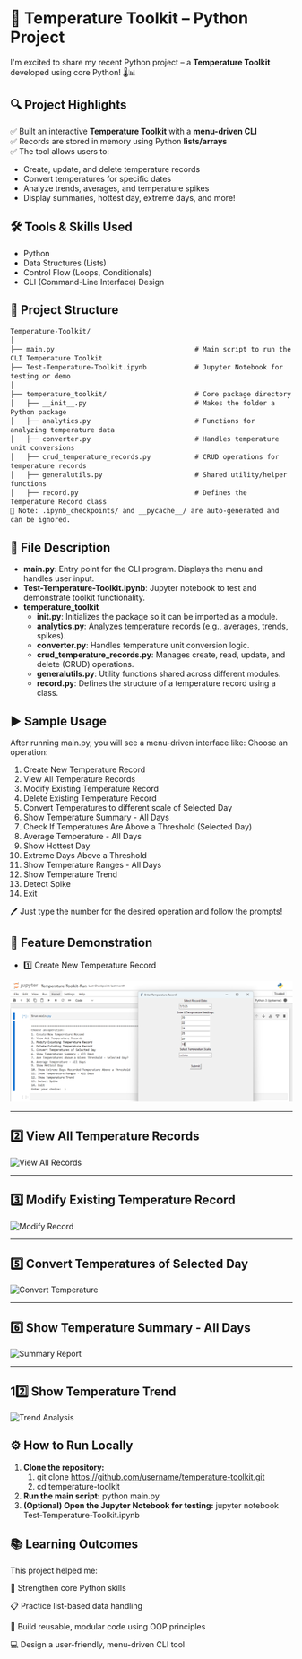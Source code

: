 # 🚀 Temperature Toolkit – Python Project

I'm excited to share my recent Python project – a **Temperature Toolkit** developed using core Python! 🌡️📊

## 🔍 Project Highlights

✅ Built an interactive **Temperature Toolkit** with a **menu-driven CLI**  
✅ Records are stored in memory using Python **lists/arrays**  
✅ The tool allows users to:
- Create, update, and delete temperature records  
- Convert temperatures for specific dates  
- Analyze trends, averages, and temperature spikes  
- Display summaries, hottest day, extreme days, and more!

## 🛠️ Tools & Skills Used

- Python  
- Data Structures (Lists)  
- Control Flow (Loops, Conditionals)  
- CLI (Command-Line Interface) Design

## 📁 Project Structure
```text
Temperature-Toolkit/
│
├── main.py                                   # Main script to run the CLI Temperature Toolkit
├── Test-Temperature-Toolkit.ipynb            # Jupyter Notebook for testing or demo
│
├── temperature_toolkit/                      # Core package directory
│   ├── __init__.py                           # Makes the folder a Python package
│   ├── analytics.py                          # Functions for analyzing temperature data
│   ├── converter.py                          # Handles temperature unit conversions
│   ├── crud_temperature_records.py           # CRUD operations for temperature records
│   ├── generalutils.py                       # Shared utility/helper functions
│   ├── record.py                             # Defines the Temperature Record class
📝 Note: .ipynb_checkpoints/ and __pycache__/ are auto-generated and can be ignored.
```


## 📄 **File Description**
- **main.py**: Entry point for the CLI program. Displays the menu and handles user input.
- **Test-Temperature-Toolkit.ipynb**: Jupyter notebook to test and demonstrate toolkit functionality.
- **temperature_toolkit**
    - **__init__.py**: Initializes the package so it can be imported as a module.
    - **analytics.py**: Analyzes temperature records (e.g., averages, trends, spikes).
    - **converter.py**: Handles temperature unit conversion logic.
    - **crud_temperature_records.py**: Manages create, read, update, and delete (CRUD) operations.
    - **generalutils.py**: Utility functions shared across different modules.
    - **record.py**: Defines the structure of a temperature record using a class.
## ▶️ **Sample Usage**
After running main.py, you will see a menu-driven interface like:
Choose an operation:
1. Create New Temperature Record
2. View All Temperature Records
3. Modify Existing Temperature Record
4. Delete Existing Temperature Record
5. Convert Temperatures to different scale of Selected Day
6. Show Temperature Summary - All Days
7. Check If Temperatures Are Above a Threshold (Selected Day)
8. Average Temperature - All Days
9. Show Hottest Day
10. Extreme Days Above a Threshold
11. Show Temperature Ranges - All Days
12. Show Temperature Trend
13. Detect Spike
14. Exit

🖊️ Just type the number for the desired operation and follow the prompts!

## 📸 **Feature Demonstration**
- 1️⃣ Create New Temperature Record

![Create New Temperature Record](Images/Option-1-CreateNewTemperatureRecord.png)

---

## 2️⃣ View All Temperature Records

![View All Records](Images/view_records.png)

---

## 3️⃣ Modify Existing Temperature Record

![Modify Record](Images/modify_record.png)

---

## 5️⃣ Convert Temperatures of Selected Day

![Convert Temperature](Images/convert_temperature.png)

---

## 6️⃣ Show Temperature Summary - All Days

![Summary Report](Images/summary_report.png)

---

## 12️⃣ Show Temperature Trend

![Trend Analysis](Images/trend_analysis.png)


## ⚙️ **How to Run Locally**
1. **Clone the repository:**
    1. git clone https://github.com/username/temperature-toolkit.git
    2. cd temperature-toolkit
2. **Run the main script:**
    python main.py
3. **(Optional) Open the Jupyter Notebook for testing:**
    jupyter notebook Test-Temperature-Toolkit.ipynb
## 📚 **Learning Outcomes**
This project helped me:

🧠 Strengthen core Python skills

📋 Practice list-based data handling

🔁 Build reusable, modular code using OOP principles

💻 Design a user-friendly, menu-driven CLI tool